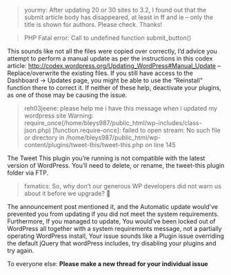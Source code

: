 > yourmy: After updating 20 or 30 sites to 3.2, I found out that the submit article body has disappeared, at least in ff and ie – only the title is shown for authors. Please check. Thanks!

> PHP Fatal error: Call to undefined function submit_button()

This sounds like not all the files were copied over correctly, I’d advice you attempt to perform a manual update as per the instructions in this codex article: http://codex.wordpress.org/Updating_WordPress#Manual_Update – Replace/overwrite the existing files. If you still have access to the Dashboard -> Updates page, you might be able to use the “Reinstall” function there to correct it. If neither of these help, deactivate your plugins, as one of those may be causing the issue.

> reh03jeene: please help me i have this message when i updated my wordpress site
> Warning: require_once(/home/bleys987/public_html/wp-includes/class-json.php) [function.require-once]: failed to open stream: No such file or directory in /home/bleys987/public_html/wp-content/plugins/tweet-this/tweet-this.php on line 145

The Tweet This plugin you’re running is not compatible with the latest version of WordPress. You’ll need to delete, or rename, the tweet-this plugin folder via FTP.

> fxmatics: So, why don’t our generous WP developers did not warn us about it before we upgrade? 🙁

The announcement post mentioned it, and the Automatic update would’ve prevented you from updating if you did not meet the system requirements. Furthermore, If you managed to update, You would’ve been locked out of WordPress all together with a system requirements message, not a partially operating WordPress install, Your issue sounds like a Plugin issue overriding the default jQuery that wordPress includes, try disabling your plugins and try again.

To everyone else: **Please make a new thread for your individual issue**